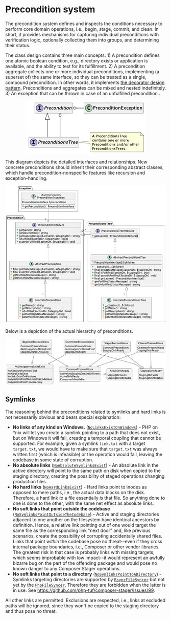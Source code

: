 # Precondition system

The precondition system defines and inspects the conditions necessary to perform core domain operations, i.e., begin, stage, commit, and clean. In short, it provides mechanisms for capturing individual preconditions with verification logic, optionally collecting them into groups, and determining their status.

The class design contains three main concepts: 1) A precondition defines one atomic boolean condition, e.g., directory exists or application is available, and the ability to test for its fulfillment. 2) A precondition aggregate collects one or more individual preconditions, implementing (a superset of) the same interface, so they can be treated as a single, compound precondition. In other words, it implements [the decorator design pattern](https://sourcemaking.com/design_patterns/decorator). Preconditions and aggregates can be mixed and nested indefinitely. 3) An exception that can be thrown in case of an unfulfilled precondition..

<div align="center"><img src="resources/overview.png" alt="Overview diagram" /></div>

This diagram depicts the detailed interfaces and relationships. New concrete preconditions should inherit their corresponding abstract classes, which handle precondition-nonspecific features like recursion and exception-handling. 

<div align="center"><img src="resources/detail.png" alt="Detail diagram" /></div>

Below is a depiction of the actual hierarchy of preconditions.

<div align="center"><img src="resources/hierarchy.png" alt="Hierarchy diagram" /></div>

## Symlinks

The reasoning behind the preconditions related to symlinks and hard links is not necessarily obvious and bears special explanation:

- **No links of any kind on Windows.** ([`NoLinksExistOnWindows`](NoLinksExistOnWindowsInterface.php)) - PHP on *nix will let you create a symlink pointing to a path that does not exist, but on Windows it will fail, creating a temporal coupling that cannot be supported. For example, given a symlink `link.txt` with a target `target.txt`, we would have to make sure that `target.txt` was always written first (which is infeasible) or the operation would fail, leaving the codebase in some state of corruption.
- **No absolute links** ([`NoAbsoluteSymlinksExist`](NoAbsoluteSymlinksExistInterface.php)) - An absolute link in the active directory will point to the same path on disk when copied to the staging directory, creating the possibility of staged operations changing production files.
- **No hard links** ([`NoHardLinksExist`](NoHardLinksExistInterface.php)) - Hard links point to inodes as opposed to mere paths, i.e., the actual data blocks on the disk. Therefore, a hard link _to_ a file essentially _is_ that file. So anything done to one is done to the other, with the same net effect as absolute links.
- **No soft links that point outside the codebase** ([`NoSymlinksPointOutsideTheCodebase`](NoSymlinksPointOutsideTheCodebaseInterface.php)) - Active and staging directories adjacent to one another on the filesystem have identical ancestors by definition. Hence, a relative link pointing out of one would target the same file as the corresponding link "next door" and, like previous scenarios, create the possibility of corrupting accidentally shared files. Links that point _within_ the codebase pose no threat--even if they cross internal package boundaries, i.e., Composer or other vendor libraries. The greatest risk in that case is probably links with missing targets, which seems improbable with low impact--it would represent an awfully bizarre bug on the part of the offending package and would pose no known danger to any Composer Stager operations.
- **No soft links that point to a directory** ([`NoSymlinksPointToADirectory`](NoSymlinksPointToADirectoryInterface.php)) - Symlinks targeting directories are supported by [`RsyncFileSyncer`](../../../Infrastructure/Service/FileSyncer/RsyncFileSyncerInterface.php) but not yet by the [`PhpFileSyncer`](../../../Infrastructure/Service/FileSyncer/PhpFileSyncerInterface.php). Therefore they are forbidden when the latter is in use. See https://github.com/php-tuf/composer-stager/issues/99.

All other links are permitted. Exclusions are respected, i.e., links at excluded paths will be ignored, since they won't be copied to the staging directory and thus pose no threat. 
